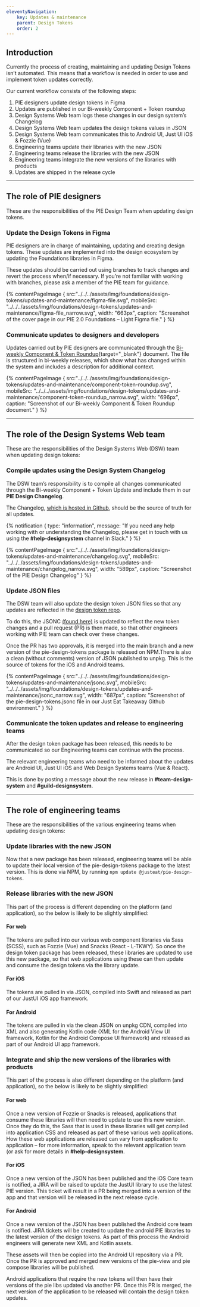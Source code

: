 ```yaml
---
eleventyNavigation:
    key: Updates & maintenance
    parent: Design Tokens
    order: 2
---
```


## Introduction

Currently the process of creating, maintaining and updating Design Tokens isn’t automated. This means that a workflow is needed in order to use and implement token updates correctly.

Our current workflow consists of the following steps:

1. PIE designers update design tokens in Figma
2. Updates are published in our Bi-weekly Component + Token roundup
3. Design Systems Web team logs these changes in our design system’s Changelog
4. Design Systems Web team updates the design tokens values in JSON
5. Design Systems Web team communicates this to Android UI, Just UI iOS & Fozzie (Vue)
6. Engineering teams update their libraries with the new JSON
7. Engineering teams release the libraries with the new JSON
8. Engineering teams integrate the new versions of the libraries with products
9. Updates are shipped in the release cycle

---

## The role of PIE designers

These are the responsibilities of the PIE Design Team when updating design tokens.

### Update the Design Tokens in Figma

PIE designers are in charge of maintaining, updating and creating design tokens. These updates are implemented into the design ecosystem by updating the Foundations libraries in Figma.

These updates should be carried out using branches to track changes and revert the process when/if necessary. If you’re not familiar with working with branches, please ask a member of the PIE team for guidance.

{% contentPageImage {
src:"../../../assets/img/foundations/design-tokens/updates-and-maintenance/figma-file.svg",
mobileSrc: "../../../assets/img/foundations/design-tokens/updates-and-maintenance/figma-file_narrow.svg",
width: "663px",
caption: "Screenshot of the cover page in our PIE 2.0 Foundations – Light Figma file."
} %}

### Communicate updates to designers and developers

Updates carried out by PIE designers are communicated through the [Bi-weekly Component & Token Roundup](https://docs.google.com/document/d/10-_Ev2GsV18ACKHYWc49qgU-LYRYToAKrlfbHKA9cOM/edit?usp=sharing){target="_blank"} document. The file is structured in bi-weekly releases, which show what has changed within the system and includes a description for additional context.

{% contentPageImage {
src:"../../../assets/img/foundations/design-tokens/updates-and-maintenance/component-token-roundup.svg",
mobileSrc: "../../../assets/img/foundations/design-tokens/updates-and-maintenance/component-token-roundup_narrow.svg",
width: "696px",
caption: "Screenshot of our Bi-weekly Component & Token Roundup document."
} %}

---

## The role of the Design Systems Web team

These are the responsibilities of the Design Systems Web (DSW) team when updating design tokens:

### Compile updates using the Design System Changelog

The DSW team’s responsibility is to compile all changes communicated through the Bi-weekly Component + Token Update and include them in our **PIE Design Changelog**.

The Changelog, [which is hosted in Github](https://github.com/justeattakeaway/pie/wiki/PIE-Design-Changelog), should be the source of truth for all updates.

{% notification {
type: "information",
message: "If you need any help working with or understanding the Changelog, please get in touch with us using the <b>#help-designsystem</b> channel in Slack."
} %}

{% contentPageImage {
src:"../../../assets/img/foundations/design-tokens/updates-and-maintenance/changelog.svg",
mobileSrc: "../../../assets/img/foundations/design-tokens/updates-and-maintenance/changelog_narrow.svg",
width: "589px",
caption: "Screenshot of the PIE Design Changelog"
} %}


### Update JSON files

The DSW team will also update the design token JSON files so that any updates are reflected in the [design token repo](https://github.com/justeat/pie-design-tokens).

To do this, the JSONC [(found here)](https://github.com/justeat/pie-design-tokens/blob/master/pie-design-tokens.jsonc) is updated to reflect the new token changes and a pull request (PR) is then made, so that other engineers working with PIE team can check over these changes.

Once the PR has two approvals, it is merged into the main branch and a new version of the pie-design-tokens package is released on NPM.There is also a clean (without comments) version of JSON published to unpkg. This is the source of tokens for the iOS and Android teams.

{% contentPageImage {
src:"../../../assets/img/foundations/design-tokens/updates-and-maintenance/jsonc.svg",
mobileSrc: "../../../assets/img/foundations/design-tokens/updates-and-maintenance/jsonc_narrow.svg",
width: "687px",
caption: "Screenshot of the pie-design-tokens.jsonc file in our Just Eat Takeaway Github environment."
} %}

### Communicate the token updates and release to engineering teams

After the design token package has been released, this needs to be communicated so our Engineering teams can continue with the process.

The relevant engineering teams who need to be informed about the updates are Android UI, Just UI iOS and Web Design Systems teams (Vue & React).

This is done by posting a message about the new release in **#team-design-system** and **#guild-designsystem**.

---

## The role of engineering teams

These are the responsibilities of the various engineering teams when updating design tokens:

### Update libraries with the new JSON

Now that a new package has been released, engineering teams will be able to update their local version of the pie-design-tokens package to the latest version.
This is done via NPM, by running `npm update @justeat/pie-design-tokens`.

### Release libraries with the new JSON

This part of the process is different depending on the platform (and application), so the below is likely to be slightly simplified:

#### For web

The tokens are pulled into our various web component libraries via Sass (SCSS), such as Fozzie (Vue) and Snacks (React - L-TKWY). So once the design token package has been released, these libraries are updated to use this new package, so that web applications using these can then update and consume the design tokens via the library update.


#### For iOS

The tokens are pulled in via JSON, compiled into Swift and released as part of our JustUI iOS app framework.

#### For Android

The tokens are pulled in via the clean JSON on unpkg CDN, compiled into XML and also generating Kotlin code (XML for the Android View UI framework, Kotlin for the Android Compose UI framework) and released as part of our Android UI app framework.

### Integrate and ship the new versions of the libraries with products

This part of the process is also different depending on the platform (and application), so the below is likely to be slightly simplified:

#### For web

Once a new version of Fozzie or Snacks is released, applications that consume these libraries will then need to update to use this new version. Once they do this, the Sass that is used in these libraries will get compiled into application CSS and released as part of these various web applications. How these web applications are released can vary from application to application – for more information, speak to the relevant application team (or ask for more details in **#help-designsystem**.

#### For iOS

Once a new version of the JSON has been published and the iOS Core team is notified, a JIRA will be raised to update the JustUI library to use the latest PIE version. This ticket will result in a PR being merged into a version of the app and that version will be released in the next release cycle.

#### For Android

Once a new version of the JSON has been published the Android core team is notified. JIRA tickets will be created to update the android PIE libraries to the latest version of the design tokens. As part of this process the Android engineers will generate new XML and Kotlin assets.

These assets will then be copied into the Android UI repository via a PR. Once the PR is approved and merged new versions of the pie-view and pie compose libraries will be published.

Android applications that require the new tokens will then have their versions of the pie libs updated via another PR. Once this PR is merged, the next version of the application to be released will contain the design token updates.
